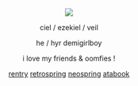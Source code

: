 &nbsp;
<div align="center">

![](https://spotify-github-profile.kittinanx.com/api/view.svg?uid=314mkicxlkkdu2xbfq5sn4qlspni&cover_image=false&theme=default&show_offline=false&background_color=121212&interchange=true&bar_color=d09951)

ciel / ezekiel / veil

he / hyr demigirlboy

i love my friends & oomfies !
  
 [rentry](https://rentry.co/wrecked) [retrospring](https://retrospring.net/@hbo) [neospring](https://neospring.org/@hbo) [atabook](https://dracula.atabook.org) 
<div>
  
